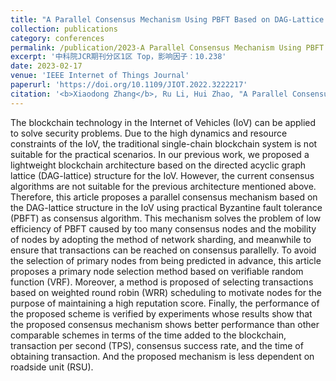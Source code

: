 ```yaml
---
title: "A Parallel Consensus Mechanism Using PBFT Based on DAG-Lattice Structure in the Internet of Vehicles"
collection: publications
category: conferences
permalink: /publication/2023-A Parallel Consensus Mechanism Using PBFT Based on DAG-Lattice Structure in the Internet of Vehicles
excerpt: '中科院JCR期刊分区1区 Top，影响因子：10.238'
date: 2023-02-17
venue: 'IEEE Internet of Things Journal'
paperurl: 'https://doi.org/10.1109/JIOT.2022.3222217'
citation: '<b>Xiaodong Zhang</b>, Ru Li, Hui Zhao, "A Parallel Consensus Mechanism Using PBFT Based on DAG-Lattice Structure in the Internet of Vehicles", IEEE Internet of Things Journal, vol. 10, no. 6, pp. 5418-5433, 2023. '
---
```


The blockchain technology in the Internet of Vehicles (IoV) can be applied to solve security problems. Due to the high dynamics and resource constraints of the IoV, the traditional single-chain blockchain system is not suitable for the practical scenarios. In our previous work, we proposed a lightweight blockchain architecture based on the directed acyclic graph lattice (DAG-lattice) structure for the IoV. However, the current consensus algorithms are not suitable for the previous architecture mentioned above. Therefore, this article proposes a parallel consensus mechanism based on the DAG-lattice structure in the IoV using practical Byzantine fault tolerance (PBFT) as consensus algorithm. This mechanism solves the problem of low efficiency of PBFT caused by too many consensus nodes and the mobility of nodes by adopting the method of network sharding, and meanwhile to ensure that transactions can be reached on consensus parallelly. To avoid the selection of primary nodes from being predicted in advance, this article proposes a primary node selection method based on verifiable random function (VRF). Moreover, a method is proposed of selecting transactions based on weighted round robin (WRR) scheduling to motivate nodes for the purpose of maintaining a high reputation score. Finally, the performance of the proposed scheme is verified by experiments whose results show that the proposed consensus mechanism shows better performance than other comparable schemes in terms of the time added to the blockchain, transaction per second (TPS), consensus success rate, and the time of obtaining transaction. And the proposed mechanism is less dependent on roadside unit (RSU).
